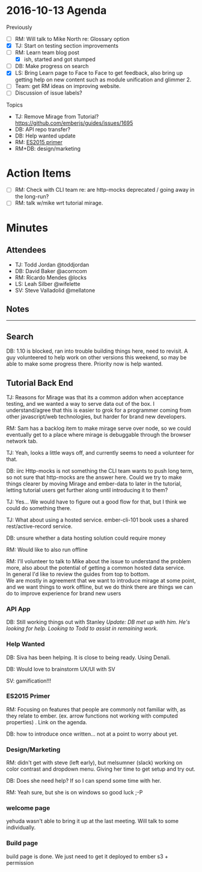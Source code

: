# 2016-10-13 Agenda

Previously

- [ ] RM: Will talk to Mike North re: Glossary option
- [x] TJ: Start on testing section improvements
- [ ] RM: Learn team blog post
  - [x] ish, started and got stumped
- [ ] DB: Make progress on search
- [x] LS: Bring Learn page to Face to Face to get feedback, also bring up getting help on new content such as module unification and glimmer 2.
- [ ] Team: get RM ideas on improving website.
- [ ] Discussion of issue labels?

Topics

- TJ: Remove Mirage from Tutorial? https://github.com/emberjs/guides/issues/1695
- DB: API repo transfer?
- DB: Help wanted update
- RM: [ES2015 primer](https://github.com/emberjs/guides/blob/es-primer/source/localizable/getting-started/es-primer.md)
- RM+DB: design/marketing

# Action Items 

- [ ] RM: Check with CLI team re: are http-mocks deprecated / going away in the long-run?
- [ ] RM: talk w/mike wrt tutorial mirage.

# Minutes

## Attendees

- TJ: Todd Jordan @toddjordan
- DB: David Baker @acorncom
- RM: Ricardo Mendes @locks
- LS: Leah Silber @wifelette
- SV: Steve Valladolid @mellatone

## Notes

---

## Search

DB: 1.10 is blocked, ran into trouble building things here, need to revisit.  A guy volunteered to help work on other versions this weekend, so may be able to make some progress there.  Priority now is help wanted.

## Tutorial Back End

TJ: Reasons for Mirage was that its a common addon when acceptance testing, and we wanted a way to serve data out of the box.
I understand/agree that this is easier to grok for a programmer coming from other javascript/web technologies, but harder for brand new developers.

RM: Sam has a backlog item to make mirage serve over node, so we could eventually get to a place where mirage is debuggable through the browser network tab. 

TJ: Yeah, looks a little ways off, and currently seems to need a volunteer for that.

DB: iirc Http-mocks is not something the CLI team wants to push long term, so not sure that http-mocks are the answer here. 
Could we try to make things clearer by moving Mirage and ember-data to later in the tutorial, letting tutorial users get further along until introducing it to them?

TJ: Yes... We would have to figure out a good flow for that, but I think we could do something there.

TJ: What about using a hosted service.  ember-cli-101 book uses a shared rest/active-record service.

DB: unsure whether a data hosting solution could require money

RM: Would like to also run offline

RM: I'll volunteer to talk to Mike about the issue to understand the problem more, also about the potential of getting a common hosted data service.  
In general I'd like to review the guides from top to bottom.  
We are mostly in agreement that we want to introduce mirage at some point, and we want things to work offline, but we do think there are things we can do to improve experience for brand new users

### API App

DB: Still working things out with Stanley _Update: DB met up with him.  He's looking for help.  Looking to Todd to assist in remaining work._

### Help Wanted

DB: Siva has been helping.  It is close to being ready.  Using Denali.

DB: Would love to brainstorm UX/UI with SV

SV: gamification!!!

### ES2015 Primer

RM: Focusing on features that people are commonly not familiar with, as they relate to ember.  (ex. arrow functions not working with computed properties) .  Link on the agenda.

DB: how to introduce once written... not at a point to worry about yet.

### Design/Marketing

RM: didn't get with steve (left early), but melsumner (slack) working on color contrast and dropdown menu.  Giving her time to get setup and try out.

DB: Does she need help? If so I can spend some time with her.

RM: Yeah sure, but she is on windows so good luck ;-P

### welcome page

yehuda wasn't able to bring it up at the last meeting.  Will talk to some individually.

### Build page

build page is done. We just need to get it deployed to ember s3 + permission
